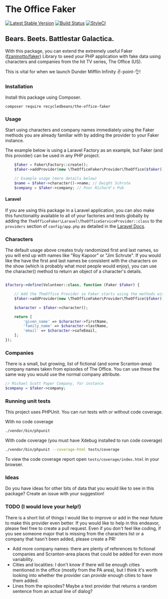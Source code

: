 # The Office Faker

[![Latest Stable Version](https://poser.pugx.org/recycledbeans/the-office-faker/version)](https://packagist.org/packages/recycledbeans/the-office-faker) [![Build Status](https://travis-ci.org/recycledbeans/the-office-faker-generator.svg?branch=master)](https://travis-ci.org/recycledbeans/the-office-faker-generator) [![StyleCI](https://github.styleci.io/repos/246913160/shield?branch=master)](https://github.styleci.io/repos/246913160)

## Bears. Beets. Battlestar Galactica.

With this package, you can extend the extremely useful Faker ([fzaninotto/faker](https://github.com/fzaninotto/Faker)) 
Library to seed your PHP application with fake data using characters and companies from 
the hit TV series, The Office (US).

This is vital for when we launch Dunder Mifflin Infinity ✌️-point-👌!

### Installation

Install this package using Composer.

```shell script
composer require recycledbeans/the-office-faker
```

### Usage

Start using characters and company names immediately using the Faker methods you are already familiar with by adding
the provider to your Faker instance.

The example below is using a Laravel Factory as an example, but Faker (and this provider) can be used in any PHP project.

```php
    $faker = Faker\Factory::create();
    $faker->addProvider(new \TheOfficeFaker\Provider\TheOffice($faker));

    // Example usage (more details below)
    $name = $faker->character()->name; // Dwight Schrute
    $company = $faker->company; // Poor Richard's Pub
```

#### Laravel

If you are using this package in a Laravel application, you can also make this functionality available to all of 
your factories and tests globally by adding the `TheOfficeFaker\Laravel\TheOfficeServiceProvider::class` to 
the `providers` section of `config/app.php` as detailed in the [Laravel Docs](https://laravel.com/docs/8.x/providers#registering-providers).

### Characters

The default usage above creates truly randomized first and last names, so you will end up with names like "Roy Kapoor" or
"Jim Schrute". If you would like the have the first and last names be consistent with the characters on the show (which 
is probably what most people would enjoy), you can use the character() method to return an object of a character's details.

```php

$factory->define(Volunteer::class, function (Faker $faker) {

    // Add the TheOffice Provider so Faker starts using the methods within the provider
    $faker->addProvider(new \TheOfficeFaker\Provider\TheOffice($faker));

    $character = $faker->character();

    return [
        'given_name' => $character->firstName,
        'family_name' => $character->lastName,
        'email' => $character->safeEmail,
    ];
});

```

### Companies

There is a small, but growing, list of fictional (and some Scranton-area) company names taken from episodes of The 
Office. You can use these the same way you would use the normal company attribute.

```php
// Michael Scott Paper Company, for instance
$company = $faker->company; 
```

### Running unit tests

This project uses PHPUnit. You can run tests with or without code coverage.

With no code coverage
```bash
./vendor/bin/phpunit
```

With code coverage (you must have Xdebug installed to run code coverage)
```bash
./vendor/bin/phpunit --coverage-html tests/coverage
```

To view the code coverage report open `tests/coverage/index.html` in your browser.

### Ideas

Do you have ideas for other bits of data that you would like to see in this package? Create an issue with your suggestion!

### TODO (I would love your help!)

There is a short list of things I would like to improve or add in the near future to make this provider even better. If 
you would like to help in this endeavor, please feel free to create a pull request. Even if you don't feel like coding, 
if you see someone major that is missing from the characters list or a company that hasn't been added, please create a PR!

- Add more company names: there are plenty of references to fictional companies and Scranton-area places that could be
added for even more variability. 
- Cities and localities: I don't know if there will be enough cities mentioned in the office (mostly from the PA area), 
but I think it's worth looking into whether the provider can _provide_ enough cities to have them added.
- Lines from the episodes? Maybe a text provider that returns a random sentence from an actual line of dialog?
